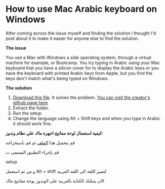 # How to use Mac Arabic keyboard on Windows

After coming across the issue myself and finding the solution I thought I'd post about it to make it easier for anyone else to find the solution.

**The issue**

You use a Mac with Windows a side operating system, through a virtual machine for example, or Bootcamp. You try typing in Arabic using your Mac keyboard that you have a silicon cover for to display the Arabic keys or you have the keyboard with printed Arabic keys from Apple, but you find the keys don't match what's being typed on Windows.


**The solution**

1. [Download this file](https://github.com/downloads/Bishoy/Mac-Ar-Layout-for-Win/ar_mac.zip). It solves the problem. [You can visit the creator's github page here](github.com/bishoy)
1. Extract the folder.
1. Run the setup.
1. Change the language using Alt + Shift keys and when you type in Arabic it should work fine.

**كيفية استعمال لوحة مفاتيح اجهزة ماك علي نظام وندوز:**

قم بتحميل هذا [الملف](https://github.com/downloads/Bishoy/Mac-Ar-Layout-for-Win/ar_mac.zip) ثم قم باستخراجه

قم بإجراء التطبيق المسمى ب

setup

و من ثم استعمل Alt + shift لتغيير اللغة الى اللغة العربية

الان يمكنك الكتابة بالعربية على الوندوز بوحة مفاتيح ماك
